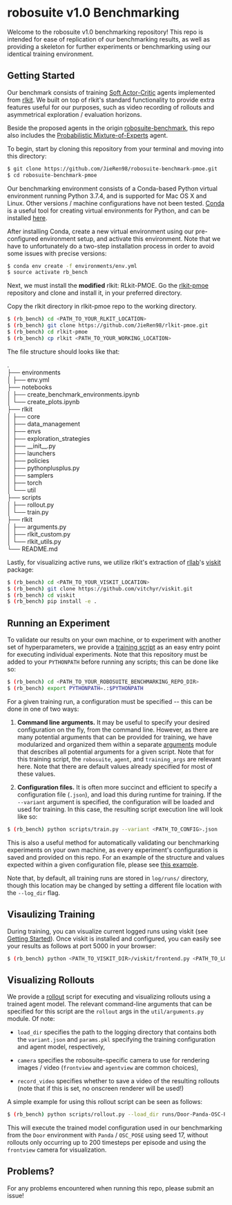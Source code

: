 # robosuite v1.0 Benchmarking
Welcome to the robosuite v1.0 benchmarking repository! This repo is intended for ease of replication of our benchmarking results, as well as providing a skeleton for further experiments or benchmarking using our identical training environment.

## Getting Started
Our benchmark consists of training [Soft Actor-Critic](https://arxiv.org/abs/1812.05905) agents implemented from [rlkit](https://github.com/vitchyr/rlkit). We built on top of rlkit's standard functionality to provide extra features useful for our purposes, such as video recording of rollouts and asymmetrical exploration / evaluation horizons.

Beside the proposed agents in the origin [robosuite-benchmark](https://github.com/ARISE-Initiative/robosuite-benchmark), this repo also includes the [Probabilistic Mixture-of-Experts](https://arxiv.org/abs/2104.09122) agent.

To begin, start by cloning this repository from your terminal and moving into this directory:
```bash
$ git clone https://github.com/JieRen98/robosuite-benchmark-pmoe.git
$ cd robosuite-benchmark-pmoe
```

Our benchmarking environment consists of a Conda-based Python virtual environment running Python 3.7.4, and is supported for Mac OS X and Linux. Other versions / machine configurations have not been tested. [Conda](https://docs.conda.io/en/latest/) is a useful tool for creating virtual environments for Python, and can be installed [here](https://docs.conda.io/projects/conda/en/latest/user-guide/install/).

After installing Conda, create a new virtual environment using our pre-configured environment setup, and activate this environment. Note that we have to unfortunately do a two-step installation process in order to avoid some issues with precise versions:

```bash
$ conda env create -f environments/env.yml
$ source activate rb_bench
```

Next, we must install the **modified** rlkit: RLkit-PMOE. Go the [rlkit-pmoe](https://github.com/JieRen98/rlkit-pmoe) repository and clone and install it, in your preferred directory. 

Copy the rlkit directory in rlkit-pmoe repo to the working directory.
```bash
$ (rb_bench) cd <PATH_TO_YOUR_RLKIT_LOCATION>
$ (rb_bench) git clone https://github.com/JieRen98/rlkit-pmoe.git
$ (rb_bench) cd rlkit-pmoe
$ (rb_bench) cp rlkit <PATH_TO_YOUR_WORKING_LOCATION>
```
The file structure should looks like that:

.\
├── environments\
│   ├── env.yml\
├── notebooks\
│   ├── create_benchmark_environments.ipynb\
│   └── create_plots.ipynb\
├── rlkit\
│   ├── core\
│   ├── data_management\
│   ├── envs\
│   ├── exploration_strategies\
│   ├── \_\_init\_\_.py\
│   ├── launchers\
│   ├── policies\
│   ├── pythonplusplus.py\
│   ├── samplers\
│   ├── torch\
│   └── util\
├── scripts\
│   ├── rollout.py\
│   └── train.py\
├── rlkit\
│   ├── arguments.py\
│   ├── rlkit_custom.py\
│   └── rlkit_utils.py\
└── README.md

Lastly, for visualizing active runs, we utilize rlkit's extraction of [rllab](https://github.com/rll/rllab)'s [viskit](https://github.com/vitchyr/viskit) package:
```bash
$ (rb_bench) cd <PATH_TO_YOUR_VISKIT_LOCATION>
$ (rb_bench) git clone https://github.com/vitchyr/viskit.git
$ (rb_bench) cd viskit
$ (rb_bench) pip install -e .

```

## Running an Experiment
To validate our results on your own machine, or to experiment with another set of hyperparameters, we provide a [training script](scripts/train.py) as an easy entry point for executing individual experiments. Note that this repository must be added to your `PYTHONPATH` before running any scripts; this can be done like so:

```bash
$ (rb_bench) cd <PATH_TO_YOUR_ROBOSUITE_BENCHMARKING_REPO_DIR>
$ (rb_bench) export PYTHONPATH=.:$PYTHONPATH
```

For a given training run, a configuration must be specified -- this can be done in one of two ways:

1. **Command line arguments.** It may be useful to specify your desired configuration on the fly, from the command line. However, as there are many potential arguments that can be provided for training, we have modularized and organized them within a separate [arguments](util/arguments.py) module that describes all potential arguments for a given script. Note that for this training script, the `robosuite`, `agent`, and `training_args` are relevant here. Note that there are default values already specified for most of these values.

2. **Configuration files.** It is often more succinct and efficient to specify a configuration file (`.json`), and load this during runtime for training. If the `--variant` argument is specified, the configuration will be loaded and used for training. In this case, the resulting script execution line will look like so:

```bash
$ (rb_bench) python scripts/train.py --variant <PATH_TO_CONFIG>.json
```

This is also a useful method for automatically validating our benchmarking experiments on your own machine, as every experiment's configuration is saved and provided on this repo. For an example of the structure and values expected within a given configuration file, please see [this example](runs/Door-Panda-OSC-POSE-SEED17/Door_Panda_OSC_POSE_SEED17_2020_09_13_00_26_44_0000--s-0/variant.json).

Note that, by default, all training runs are stored in `log/runs/` directory, though this location may be changed by setting a different file location with the `--log_dir` flag.


## Visaulizing Training
During training, you can visualize current logged runs using viskit (see [Getting Started](#getting-started)). Once viskit is installed and configured, you can easily see your results as follows at port 5000 in your browser:

```bash
$ (rb_bench) python <PATH_TO_VISKIT_DIR>/viskit/frontend.py <PATH_TO_LOG_DIR>
```

## Visualizing Rollouts
We provide a [rollout](scripts/rollout.py) script for executing and visualizing rollouts using a trained agent model. The relevant command-line arguments that can be specified for this script are the `rollout` args in the `util/arguments.py` module. Of note:

* `load_dir` specifies the path to the logging directory that contains both the `variant.json` and `params.pkl` specifying the training configuration and agent model, respectively,

* `camera` specifies the robosuite-specific camera to use for rendering images / video (`frontview` and `agentview` are common choices),

* `record_video` specifies whether to save a video of the resulting rollouts (note that if this is set, no onscreen renderer will be used!)

A simple example for using this rollout script can be seen as follows:

```bash
$ (rb_bench) python scripts/rollout.py --load_dir runs/Door-Panda-OSC-POSE-SEED17/Door_Panda_OSC_POSE_SEED17_2020_09_13_00_26_44_0000--s-0/ --horizon 200 --camera frontview
```

This will execute the trained model configuration used in our benchmarking from the `Door` environment with `Panda` / `OSC_POSE` using seed 17, without rollouts only occurring up to 200 timesteps per episode and using the `frontview` camera for visualization.

## Problems?
For any problems encountered when running this repo, please submit an issue!

